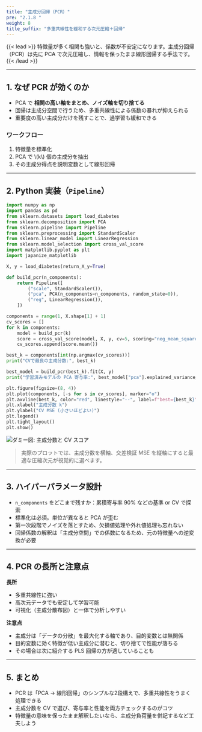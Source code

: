 ```yaml
---
title: "主成分回帰（PCR）"
pre: "2.1.8 "
weight: 8
title_suffix: "多重共線性を緩和する次元圧縮＋回帰"
---
```


{{< lead >}}
特徴量が多く相関も強いと、係数が不安定になります。主成分回帰（PCR）は先に PCA で次元圧縮し、情報を保ったまま線形回帰する手法です。
{{< /lead >}}

---

## 1. なぜ PCR が効くのか

- PCA で **相関の高い軸をまとめ、ノイズ軸を切り捨てる**  
- 回帰は主成分空間で行うため、多重共線性による係数の暴れが抑えられる  
- 重要度の高い主成分だけを残すことで、過学習も緩和できる

### ワークフロー
1. 特徴量を標準化  
2. PCA で \\(k\\) 個の主成分を抽出  
3. その主成分得点を説明変数として線形回帰

---

## 2. Python 実装（`Pipeline`）

```python
import numpy as np
import pandas as pd
from sklearn.datasets import load_diabetes
from sklearn.decomposition import PCA
from sklearn.pipeline import Pipeline
from sklearn.preprocessing import StandardScaler
from sklearn.linear_model import LinearRegression
from sklearn.model_selection import cross_val_score
import matplotlib.pyplot as plt
import japanize_matplotlib

X, y = load_diabetes(return_X_y=True)

def build_pcr(n_components):
    return Pipeline([
        ("scale", StandardScaler()),
        ("pca", PCA(n_components=n_components, random_state=0)),
        ("reg", LinearRegression()),
    ])

components = range(1, X.shape[1] + 1)
cv_scores = []
for k in components:
    model = build_pcr(k)
    score = cross_val_score(model, X, y, cv=5, scoring="neg_mean_squared_error")
    cv_scores.append(score.mean())

best_k = components[int(np.argmax(cv_scores))]
print("CVで最良の主成分数:", best_k)

best_model = build_pcr(best_k).fit(X, y)
print("学習済みモデルの PCA 寄与率:", best_model["pca"].explained_variance_ratio_)

plt.figure(figsize=(8, 4))
plt.plot(components, [-s for s in cv_scores], marker="o")
plt.axvline(best_k, color="red", linestyle="--", label=f"best={best_k}")
plt.xlabel("主成分数 k")
plt.ylabel("CV MSE (小さいほどよい)")
plt.legend()
plt.tight_layout()
plt.show()
```

![ダミー図: 主成分数と CV スコア](/images/placeholder_regression.png)

> 実際のプロットでは、主成分数を横軸、交差検証 MSE を縦軸にすると最適な圧縮次元が視覚的に選べます。

---

## 3. ハイパーパラメータ設計

- `n_components` をどこまで残すか：累積寄与率 90% などの基準 or CV で探索  
- 標準化は必須。単位が異なると PCA が歪む  
- 第一次段階でノイズを落とすため、欠損値処理や外れ値処理も忘れない  
- 回帰係数の解釈は「主成分空間」での係数になるため、元の特徴量への逆変換が必要

---

## 4. PCR の長所と注意点

**長所**
- 多重共線性に強い  
- 高次元データでも安定して学習可能  
- 可視化（主成分散布図）と一体で分析しやすい

**注意点**
- 主成分は「データの分散」を最大化する軸であり、目的変数とは無関係  
- 目的変数に効く特徴が低い主成分に潜むと、切り捨てで性能が落ちる  
- その場合は次に紹介する PLS 回帰の方が適していることも

---

## 5. まとめ

- PCR は「PCA → 線形回帰」のシンプルな2段構えで、多重共線性をうまく処理できる  
- 主成分数を CV で選び、寄与率と性能を両方チェックするのがコツ  
- 特徴量の意味を保ったまま解釈したいなら、主成分負荷量を併記するなど工夫しよう
